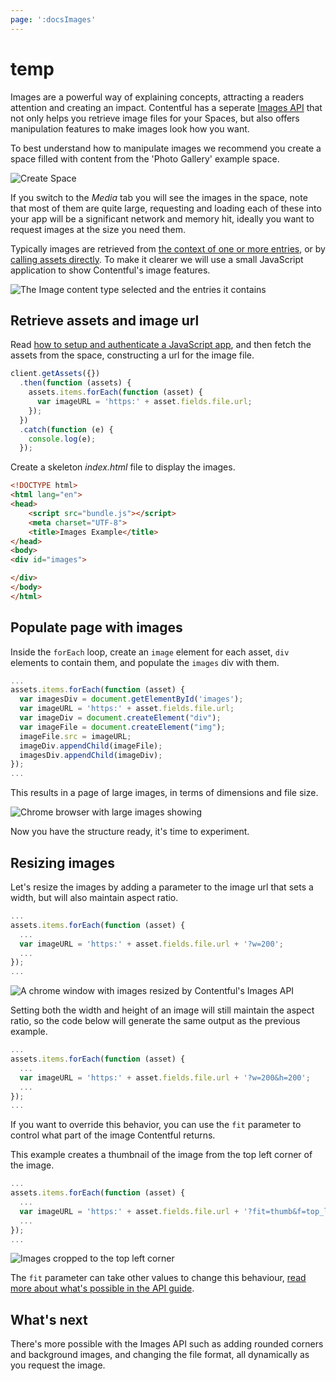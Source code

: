 ```yaml
---
page: ':docsImages'
---
```


# temp

Images are a powerful way of explaining concepts, attracting a readers attention and creating an impact. Contentful has a seperate [Images API](/developers/docs/references/images-api/) that not only helps you retrieve image files for your Spaces, but also offers manipulation features to make images look how you want.

To best understand how to manipulate images we recommend you create a space filled with content from the 'Photo Gallery' example space.

![Create Space](create-image-space.png)

If you switch to the _Media_ tab you will see the images in the space, note that most of them are quite large, requesting and loading each of these into your app will be a significant network and memory hit, ideally you want to request images at the size you need them.

Typically images are retrieved from [the context of one or more entries](/developers/docs/references/content-delivery-api/#/reference/links), or by [calling assets directly](/developers/docs/references/content-delivery-api/#/reference/assets). To make it clearer we will use a small JavaScript application to show Contentful's image features.

![The Image content type selected and the entries it contains](image-content-type.png)

## Retrieve assets and image url

Read [how to setup and authenticate a JavaScript app](/developers/docs/javascript/tutorials/using-js-cda-sdk/), and then fetch the assets from the space, constructing a url for the image file.

```javascript
client.getAssets({})
  .then(function (assets) {
    assets.items.forEach(function (asset) {
      var imageURL = 'https:' + asset.fields.file.url;
    });
  })
  .catch(function (e) {
    console.log(e);
  });
```

Create a skeleton _index.html_ file to display the images.

```html
<!DOCTYPE html>
<html lang="en">
<head>
    <script src="bundle.js"></script>
    <meta charset="UTF-8">
    <title>Images Example</title>
</head>
<body>
<div id="images">

</div>
</body>
</html>
```

## Populate page with images

Inside the `forEach` loop, create an `image` element for each asset, `div` elements to contain them, and populate the `images` div with them.

```javascript
...
assets.items.forEach(function (asset) {
  var imagesDiv = document.getElementById('images');
  var imageURL = 'https:' + asset.fields.file.url;
  var imageDiv = document.createElement("div");
  var imageFile = document.createElement("img");
  imageFile.src = imageURL;
  imageDiv.appendChild(imageFile);
  imagesDiv.appendChild(imageDiv);
});
...
```

This results in a page of large images, in terms of dimensions and file size.

![Chrome browser with large images showing](original-images.png)

Now you have the structure ready, it's time to experiment.

## Resizing images

Let's resize the images by adding a parameter to the image url that sets a width, but will also maintain aspect ratio.

```javascript
...
assets.items.forEach(function (asset) {
  ...
  var imageURL = 'https:' + asset.fields.file.url + '?w=200';
  ...
});
...
```

![A chrome window with images resized by Contentful's Images API](resized-images.png)

Setting both the width and height of an image will still maintain the aspect ratio, so the code below will generate the same output as the previous example.

```javascript
...
assets.items.forEach(function (asset) {
  ...
  var imageURL = 'https:' + asset.fields.file.url + '?w=200&h=200';
  ...
});
...
```

If you want to override this behavior, you can use the `fit` parameter to control what part of the image Contentful returns.

This example creates a thumbnail of the image from the top left corner of the image.

```javascript
...
assets.items.forEach(function (asset) {
  ...
  var imageURL = 'https:' + asset.fields.file.url + '?fit=thumb&f=top_left&h=200&w=200';
  ...
});
...
```

![Images cropped to the top left corner](top-left-images.png)

The `fit` parameter can take other values to change this behaviour, [read more about what's possible in the API guide](/developers/docs/references/images-api/#/reference/resizing-&-cropping).

## What's next

There's more possible with the Images API such as adding rounded corners and background images, and changing the file format, all dynamically as you request the image.
